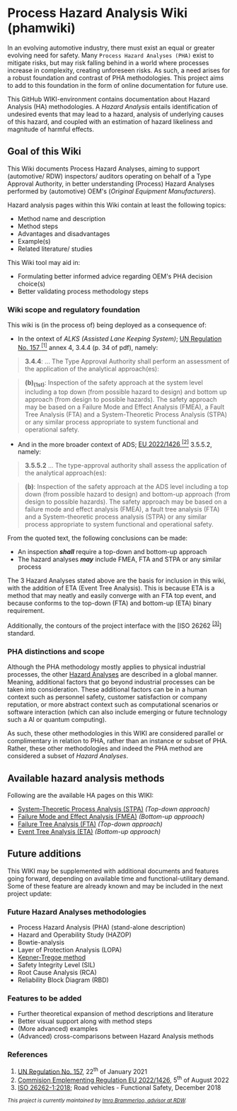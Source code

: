# Process Hazard Analysis Wiki (phamwiki)
In an evolving automotive industry, there must exist an equal or greater evolving need for safety. Many `Process Hazard Analyses (PHA)` exist to mitigate risks, but may risk falling behind in a world where processes increase in complexity, creating unforeseen risks.
As such, a need arises for a robust foundation and contrast of PHA methodologies. This project aims to add to this foundation in the form of online documentation for future use.

This GitHub WIKI-environment contains documentation about Hazard Analysis (HA) methodologies. A _Hazard Analysis_ entails identification of undesired events that may lead to a hazard, analysis of underlying causes of this hazard, and coupled with an estimation of hazard likeliness and magnitude of harmful effects.

## Goal of this Wiki
This Wiki documents Process Hazard Analyses, aiming to support (automotive/ RDW) inspectors/ auditors operating on behalf of a Type Approval Authority, in better understanding (Process) Hazard Analyses performed by (automotive) OEM's (_Original Equipment Manufacturers_). 

Hazard analysis pages within this Wiki contain at least the following topics:
* Method name and description
* Method steps
* Advantages and disadvantages
* Example(s)
* Related literature/ studies

This Wiki tool may aid in: 
* Formulating better informed advice regarding OEM's PHA decision choice(s)
* Better validating process methodology steps 

### Wiki scope and regulatory foundation
This wiki is (in the process of) being deployed as a consequence of:
* In the ontext of _ALKS (Assisted Lane Keeping System)_; [UN Regulation No. 157 <sup>[1]</sup>](#references) annex 4, 3.4.4 (p. 34 of pdf), namely:

> **3.4.4**: ... The Type Approval Authority shall perform an assessment of the application 
of the analytical approach(es):  

> **(b)<sub>(1st)</sub>**: Inspection of the safety approach at the system level including a top down (from possible hazard to design) and bottom up approach (from design to possible hazards). The safety approach may be based on a Failure Mode and Effect Analysis (FMEA), a Fault Tree Analysis (FTA) and a System-Theoretic Process Analysis (STPA) or any similar process appropriate to system functional and operational safety. 

* And in the more broader context of ADS; [EU 2022/1426 <sup>[2]</sup>](#references) 3.5.5.2, namely:
> **3.5.5.2** ... The type-approval authority shall assess the application of the analytical approach(es): 

> **(b)**: Inspection of the safety approach at the ADS level including a top down (from possible hazard to design) and bottom-up approach (from design to possible hazards). The safety approach may be based on a failure mode and effect analysis (FMEA), a fault tree analysis (FTA) and a System-theoretic process analysis (STPA) or any similar process appropriate to system functional and operational safety.

From the quoted text, the following conclusions can be made:
* An inspection ***shall*** require a top-down and bottom-up approach
* The hazard analyses ***may*** include FMEA, FTA and STPA or any similar process

The 3 Hazard Analyses stated above are the basis for inclusion in this wiki, with the addition of ETA (Event Tree Analysis). This is because ETA is a method that may neatly and easily converge with an FTA top event, and because conforms to the top-down (FTA) and bottom-up (ETA) binary requirement. 

Additionally, the contours of the project interface with the [ISO 26262 <sup>[[3]](#references)</sup>] standard.

### PHA distinctions and scope
Although the PHA methodology mostly applies to physical industrial processes, the other [Hazard Analyses](#available-hazard-analysis-methods) are described in a global manner. Meaning, additional factors that go beyond industrial processes can be taken into consideration. These additional factors can be in a human context such as personnel safety, customer satisfaction or company reputation, or more abstract context such as computational scenarios or software interaction (which can also include emerging or future technology such a AI or quantum computing).

As such, these other methodologies in this WIKI are considered parallel or complimentary in relation to PHA, rather than an instance or subset of PHA. Rather, these other methodologies and indeed the PHA method are considered a subset of _Hazard Analyses_.

## Available hazard analysis methods
Following are the available HA pages on this WIKI:
* [System-Theoretic Process Analysis (STPA)](/STPA.md) _(Top-down approach)_
* [Failure Mode and Effect Analysis (FMEA)](/FMEA.md) _(Bottom-up approach)_
* [Failure Tree Analysis (FTA)](/FTA.md) _(Top-down approach)_
* [Event Tree Analysis (ETA)](/ETA.md) _(Bottom-up approach)_

## Future additions
This WIKI may be supplemented with additional documents and features going forward, depending on available time and functional-utilitary demand. Some of these feature are already known and may be included in the next project update:

### Future Hazard Analyses methodologies
* Process Hazard Analysis (PHA) (stand-alone description)
* Hazard and Operability Study (HAZOP)
* Bowtie-analysis
* Layer of Protection Analysis (LOPA)
* [Kepner-Tregoe method](https://kepner-tregoe.com/faqs/)
* Safety Integrity Level (SIL)
* Root Cause Analysis (RCA)
* Reliability Block Diagram (RBD)

### Features to be added
* Further theoretical expansion of method descriptions and literature
* Better visual support along with method steps
* (More advanced) examples
* (Advanced) cross-comparisons between Hazard Analysis methods

### References
1. [UN Regulation No. 157](https://unece.org/transport/documents/2021/03/standards/un-regulation-no-157-automated-lane-keeping-systems-alks), 22<sup>th</sup> of January 2021
2. [Commision Emplementing Regulation EU 2022/1426](https://eur-lex.europa.eu/eli/reg_impl/2022/1426/oj), 5<sup>th</sup> of August 2022
3. [ISO 26262-1:2018](https://www.iso.org/standard/68383.html); Road vehicles - Functional Safety, December 2018

<sub>_This project is currently maintained by [Imro Brammerloo, advisor at RDW](mailto:ibrammerloo@rdw.nl)._ </sub> 


<!-- Hidden [SUCCESFUL DESKTOP] !-->
